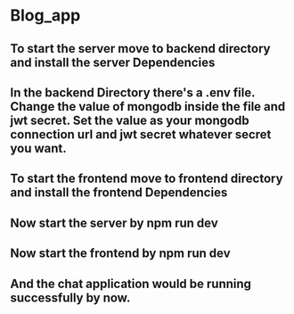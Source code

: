 # Blog_app

## To start the server move to backend directory and install the server Dependencies
## In the backend Directory there's a .env file. Change the value of mongodb inside the file and jwt secret. Set the value as your mongodb connection url and jwt secret whatever secret you want.

## To start the frontend move to frontend directory and install the frontend Dependencies

## Now start the server by npm run dev
## Now start the frontend by npm run dev
## And the chat application would be running successfully by now.
